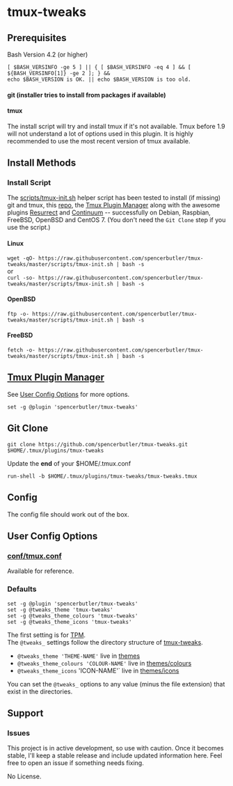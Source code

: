 # tmux-tweaks
## Prerequisites
Bash Version 4.2 (or higher)
```
[ $BASH_VERSINFO -ge 5 ] || { [ $BASH_VERSINFO -eq 4 ] && [ ${BASH_VERSINFO[1]} -ge 2 ]; } && 
echo $BASH_VERSION is OK. || echo $BASH_VERSION is too old.
```
#### git (installer tries to install from packages if available)
#### tmux 
The install script will try and install tmux if it's not available. Tmux before 1.9 will not understand a lot of options used
in this plugin. It is highly recommended to use the most recent version of tmux available.

## Install Methods
### Install Script
The [scripts/tmux-init.sh](scripts/tmux-init.sh) helper script has been tested to install (if missing)
git and tmux, this [repo](../../), the [Tmux Plugin Manager](https://github.com/tmux-plugins/tpm) along with the awesome plugins [Resurrect](https://github.com/tmux-plugins/tmux-resurrect) and [Continuum](https://github.com/tmux-plugins/tmux-continuum) 
-- successfully on Debian, Raspbian, FreeBSD, OpenBSD and CentOS 7. (You don't need the `Git Clone` step if you use the script.)

#### Linux
`wget -qO- https://raw.githubusercontent.com/spencerbutler/tmux-tweaks/master/scripts/tmux-init.sh | bash -s`  
or  
`curl -so- https://raw.githubusercontent.com/spencerbutler/tmux-tweaks/master/scripts/tmux-init.sh | bash -s`

#### OpenBSD
`ftp -o- https://raw.githubusercontent.com/spencerbutler/tmux-tweaks/master/scripts/tmux-init.sh | bash -s`
#### FreeBSD
`fetch -o- https://raw.githubusercontent.com/spencerbutler/tmux-tweaks/master/scripts/tmux-init.sh | bash -s`

## [Tmux Plugin Manager](https://github.com/tmux-plugins/tpm)
See [User Config Options](#user-config-options) for more options.
```
set -g @plugin 'spencerbutler/tmux-tweaks'
```
## Git Clone
```
git clone https://github.com/spencerbutler/tmux-tweaks.git $HOME/.tmux/plugins/tmux-tweaks
```
Update the **end** of your $HOME/.tmux.conf
```
run-shell -b $HOME/.tmux/plugins/tmux-tweaks/tmux-tweaks.tmux
```

## Config
The  config file should work out of the box.

## User Config Options
### [conf/tmux.conf](conf/tmux.conf)
Available for reference.
### Defaults
```
set -g @plugin 'spencerbutler/tmux-tweaks'
set -g @tweaks_theme 'tmux-tweaks'
set -g @tweaks_theme_colours 'tmux-tweaks'
set -g @tweaks_theme_icons 'tmux-tweaks'
```
The first setting is for [TPM](https://github.com/tmux-plugins/tpm).  
The `@tweaks_` settings follow the directory structure of [tmux-tweaks](../../).
- `@tweaks_theme 'THEME-NAME'` live in [themes](/themes)
- `@tweaks_theme_colours 'COLOUR-NAME'` live in [themes/colours](/themes/colours)
- `@tweaks_theme_icons` 'ICON-NAME'` live in [themes/icons](/themes/icons)  

You can set the `@tweaks_` options to any value (minus the file extension) that exist in the directories. 

## Support
### Issues
This project is in active development, so use with caution. Once it becomes stable, I'll keep a stable release and include
updated information here. Feel free to open an issue if something needs fixing. 

No License. 
